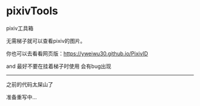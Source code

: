 # pixivTools

pixiv工具箱

无需梯子就可以查看pixiv的图片。

你也可以去看看网页版：https://yweiwu30.github.io/PixivID

and 最好不要在挂着梯子时使用 会有bug出现

---

之前的代码太屎山了

准备重写中...
